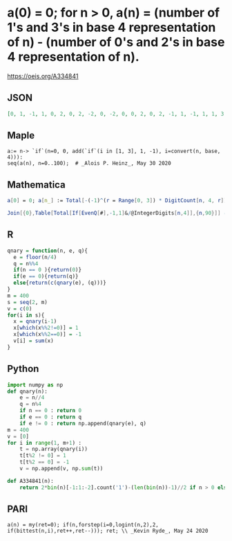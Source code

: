 # a\(0\) \= 0; for n \> 0, a\(n\) \= \(number of 1's and 3's in base 4 representation of n\) \- \(number of 0's and 2's in base 4 representation of n\)\.
https://oeis.org/A334841
## JSON
```JSON
[0, 1, -1, 1, 0, 2, 0, 2, -2, 0, -2, 0, 0, 2, 0, 2, -1, 1, -1, 1, 1, 3, 1, 3, -1, 1, -1, 1, 1, 3, 1, 3, -3, -1, -3, -1, -1, 1, -1, 1, -3, -1, -3, -1, -1, 1, -1, 1, -1, 1, -1, 1, 1, 3, 1, 3, -1, 1, -1, 1, 1, 3, 1, 3, -2, 0, -2, 0, 0, 2, 0, 2, -2, 0, -2, 0, 0, 2, 0, 2, 0, 2, 0, 2, 2, 4, 2, 4, 0]
```
## Maple
```Maple
a:= n-> `if`(n=0, 0, add(`if`(i in [1, 3], 1, -1), i=convert(n, base, 4))):
seq(a(n), n=0..100);  # _Alois P. Heinz_, May 30 2020
```
## Mathematica
```Mathematica
a[0] = 0; a[n_] := Total[-(-1)^(r = Range[0, 3]) * DigitCount[n, 4, r]]; Array[a, 100, 0] (* _Amiram Eldar_, May 13 2020 *)
```
```Mathematica
Join[{0},Table[Total[If[EvenQ[#],-1,1]&/@IntegerDigits[n,4]],{n,90}]] (* _Harvey P. Dale_, Sep 06 2020 *)
```
## R
```R
qnary = function(n, e, q){
  e = floor(n/4)
  q = n%%4
  if(n == 0 ){return(0)}
  if(e == 0){return(q)}
  else{return(c(qnary(e), (q)))}
}
m = 400
s = seq(2, m)
v = c(0)
for(i in s){
  x = qnary(i-1)
  x[which(x%%2!=0)] = 1
  x[which(x%%2==0)] = -1
  v[i] = sum(x)
}
```
## Python
```Python
import numpy as np
def qnary(n):
    e = n//4
    q = n%4
    if n == 0 : return 0
    if e == 0 : return q
    if e != 0 : return np.append(qnary(e), q)
m = 400
v = [0]
for i in range(1, m+1) :
    t = np.array(qnary(i))
    t[t%2 != 0] = 1
    t[t%2 == 0] = -1
    v = np.append(v, np.sum(t))
```
```Python
def A334841(n):
    return 2*bin(n)[-1:1:-2].count('1')-(len(bin(n))-1)//2 if n > 0 else 0 # _Chai Wah Wu_, Sep 03 2020
```
## PARI
```PARI
a(n) = my(ret=0); if(n,forstep(i=0,logint(n,2),2, if(bittest(n,i),ret++,ret--))); ret; \\ _Kevin Ryde_, May 24 2020
```
